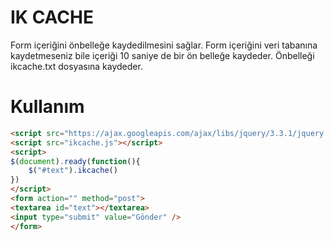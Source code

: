 # IK CACHE
Form içeriğini önbelleğe kaydedilmesini sağlar.
Form içeriğini veri tabanına kaydetmeseniz bile içeriği 10 saniye de bir ön belleğe kaydeder.
Önbelleği ikcache.txt dosyasına kaydeder.
# Kullanım
```html
<script src="https://ajax.googleapis.com/ajax/libs/jquery/3.3.1/jquery.min.js"></script>
<script src="ikcache.js"></script>
<script>
$(document).ready(function(){
	$("#text").ikcache()
})
</script>
<form action="" method="post">
<textarea id="text"></textarea>
<input type="submit" value="Gönder" />
</form>
```
